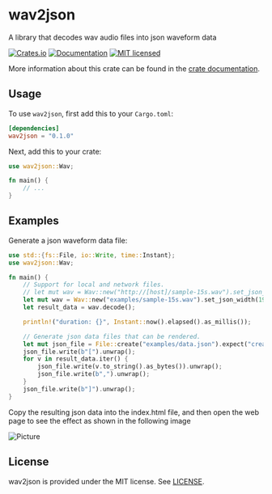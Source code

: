 # wav2json

A library that decodes wav audio files into json waveform data

[![Crates.io](https://img.shields.io/crates/v/wav2json.svg)](https://crates.io/crates/wav2json)
[![Documentation](https://docs.rs/wav2json/badge.svg)][dox]
[![MIT licensed](https://img.shields.io/badge/license-MIT-blue.svg)](LICENSE)

More information about this crate can be found in the [crate documentation][dox].

[dox]: https://docs.rs/wav2json

## Usage

To use `wav2json`, first add this to your `Cargo.toml`:

```toml
[dependencies]
wav2json = "0.1.0"
```

Next, add this to your crate:

```rust
use wav2json::Wav;

fn main() {
    // ...
}
```

## Examples

Generate a json waveform data file:

```rust
use std::{fs::File, io::Write, time::Instant};
use wav2json::Wav;

fn main() {
    // Support for local and network files.
    // let mut wav = Wav::new("http://[host]/sample-15s.wav").set_json_width(1920);
    let mut wav = Wav::new("examples/sample-15s.wav").set_json_width(1920);
    let result_data = wav.decode();

    println!("duration: {}", Instant::now().elapsed().as_millis());

    // Generate json data files that can be rendered.
    let mut json_file = File::create("examples/data.json").expect("create failed");
    json_file.write(b"[").unwrap();
    for v in result_data.iter() {
        json_file.write(v.to_string().as_bytes()).unwrap();
        json_file.write(b",").unwrap();
    }
    json_file.write(b"]").unwrap();
}
```

Copy the resulting json data into the index.html file, and then open the web page to see the effect as shown in the following image

![Picture](/examples/example.jpg)

## License

wav2json is provided under the MIT license. See [LICENSE](LICENSE).
